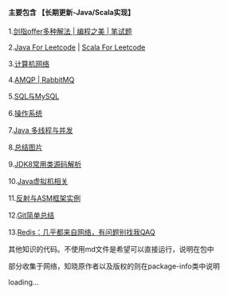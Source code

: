 #### 主要包含  【长期更新-Java/Scala实现】

   1.[剑指offer多种解法 | 编程之美 | 笔试题](https://github.com/jxnu-liguobin/Java-Learning-Summary/tree/master/Java-Learning-Summary/src/cn/edu/jxnu/practice)

   2.[Java For Leetcode](https://github.com/jxnu-liguobin/Java-Learning-Summary/tree/master/Java-Learning-Summary/src/cn/edu/jxnu/leetcode) |
    [Scala For Leetcode](https://github.com/jxnu-liguobin/Java-Learning-Summary/tree/master/Java-Learning-Summary/src/cn/edu/jxnu/leetcode/scala) 

   3.[计算机网络](https://github.com/jxnu-liguobin/Java-Learning-Summary/blob/master/Java-Learning-Summary/src/cn/edu/jxnu/questions/network.md)
   
   4.[AMQP | RabbitMQ](https://github.com/jxnu-liguobin/Java-Learning-Summary/blob/master/Java-Learning-Summary/src/cn/edu/jxnu/questions/MQ.md)
   
   5.[SQL与MySQL](https://github.com/jxnu-liguobin/Java-Learning-Summary/blob/master/Java-Learning-Summary/src/cn/edu/jxnu/questions/MySQL.md)
   
   6.[操作系统](https://github.com/jxnu-liguobin/Java-Learning-Summary/blob/master/Java-Learning-Summary/src/cn/edu/jxnu/questions/OS.md)
 
   7.[Java 多线程与并发](https://github.com/jxnu-liguobin/Java-Learning-Summary/blob/master/Java-Learning-Summary/src/cn/edu/jxnu/concurrent/%E5%A4%9A%E7%BA%BF%E7%A8%8B.md)

   8.[总结图片](https://github.com/jxnu-liguobin/Java-Learning-Summary/tree/master/Java-Learning-Summary/src/cn/edu/jxnu/practice/picture)

   9.[JDK8常用类源码解析](https://github.com/jxnu-liguobin/Java-Learning-Summary/tree/master/Java-Learning-Summary/src/cn/edu/jxnu/sourcecode)

   10.[Java虚拟机相关](https://github.com/jxnu-liguobin/Java-Learning-Summary/tree/master/Java-Learning-Summary/src/cn/edu/jxnu/jvm/classloader)

   11.[反射与ASM框架实例](https://github.com/jxnu-liguobin/Java-Learning-Summary/tree/master/Java-Learning-Summary/src/cn/edu/jxnu/reflect/asm)
   
   12.[Git简单总结](https://github.com/jxnu-liguobin/Java-Learning-Summary/blob/master/Java-Learning-Summary/src/cn/edu/jxnu/questions/Git.md)

   13.[Redis：几乎都来自网络，有问题别找我QAQ](https://github.com/jxnu-liguobin/Java-Learning-Summary/blob/master/Java-Learning-Summary/src/cn/edu/jxnu/questions/redis.md)
   
   
   其他知识的代码。不使用md文件是希望可以直接运行，说明在包中

   部分收集于网络，知晓原作者以及版权的则在package-info类中说明
 
   loading...
